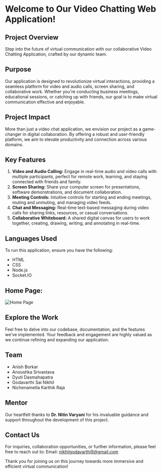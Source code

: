 # Welcome to Our Video Chatting Web Application!

## Project Overview
Step into the future of virtual communication with our collaborative Video Chatting Application, crafted by our dynamic team.

## Purpose
Our application is designed to revolutionize virtual interactions, providing a seamless platform for video and audio calls, screen sharing, and collaborative work. Whether you're conducting business meetings, educational sessions, or catching up with friends, our goal is to make virtual communication effective and enjoyable.

## Project Impact
More than just a video chat application, we envision our project as a game-changer in digital collaboration. By offering a robust and user-friendly platform, we aim to elevate productivity and connection across various domains.

## Key Features
1. **Video and Audio Calling:** Engage in real-time audio and video calls with multiple participants, perfect for remote work, learning, and staying connected with friends and family.
2. **Screen Sharing:** Share your computer screen for presentations, software demonstrations, and document collaboration.
3. **Meeting Controls:** Intuitive controls for starting and ending meetings, muting and unmuting, and managing video feeds.
4. **Chat and Messaging:** Real-time text-based messaging during video calls for sharing links, resources, or casual conversations.
5. **Collaborative Whiteboard:** A shared digital canvas for users to work together, creating, drawing, writing, and annotating in real-time.

## Languages Used
To run this application, ensure you have the following:
- HTML
- CSS
- Node.js
- Socket.IO

## Home Page:
![Home Page](https://github.com/SaiNikhil0904/We-Meet/assets/98106917/277d6e0a-c4ab-4390-9a4e-a3c59f0bf74c)

## Explore the Work
Feel free to delve into our codebase, documentation, and the features we've implemented. Your feedback and engagement are highly valued as we continue refining and expanding our application.

## Team
- Anish Borkar
- Anoushka Srivastava
- Dyuti Dasmahapatra 
- Godavarthi Sai Nikhil
- Nichenametla Karthik Raja

## Mentor
Our heartfelt thanks to **Dr. Nitin Varyani** for his invaluable guidance and support throughout the development of this project.

## Contact Us
For inquiries, collaboration opportunities, or further information, please feel free to reach out to:
Email: [nikhilgodavarthi9@gmail.com](mailto:nikhilgodavarthi9@gmail.com)

Thank you for joining us on this journey towards more immersive and efficient virtual communication!
